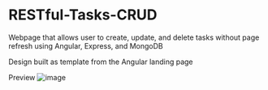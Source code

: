 # RESTful-Tasks-CRUD
Webpage that allows user to create, update, and delete tasks without page refresh using Angular, Express, and MongoDB

Design built as template from the Angular landing page

Preview
![image](https://user-images.githubusercontent.com/25292047/65074846-7da0ac80-d94a-11e9-9f0a-bfcc8cd2f24d.png)
